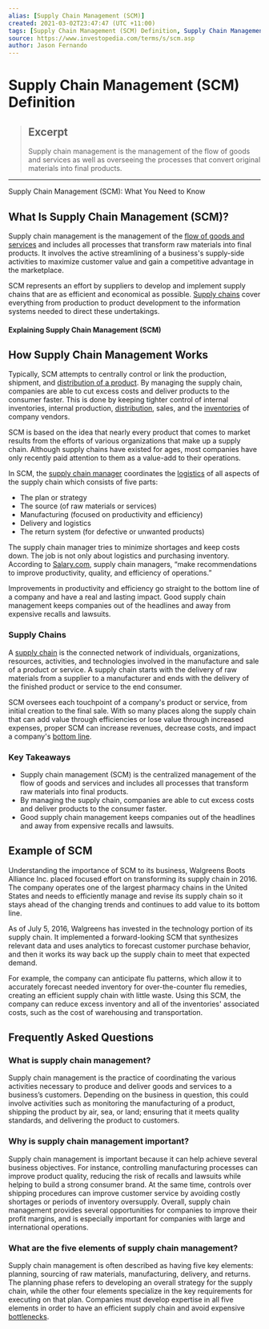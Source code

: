 ```yaml
---
alias: [Supply Chain Management (SCM)]
created: 2021-03-02T23:47:47 (UTC +11:00)
tags: [Supply Chain Management (SCM) Definition, Supply Chain Management (SCM): What You Need to Know]
source: https://www.investopedia.com/terms/s/scm.asp
author: Jason Fernando
---
```


# Supply Chain Management (SCM) Definition

> ## Excerpt
> Supply chain management is the management of the flow of goods and services as well as overseeing the processes that convert original materials into final products.

---

Supply Chain Management (SCM): What You Need to Know
## What Is Supply Chain Management (SCM)?

Supply chain management is the management of the [flow of goods and services](https://www.investopedia.com/terms/h/hifo.asp) and includes all processes that transform raw materials into final products. It involves the active streamlining of a business's supply-side activities to maximize customer value and gain a competitive advantage in the marketplace.

SCM represents an effort by suppliers to develop and implement supply chains that are as efficient and economical as possible. [Supply chains](https://www.investopedia.com/terms/s/supplychain.asp) cover everything from production to product development to the information systems needed to direct these undertakings.

#### Explaining Supply Chain Management (SCM)

## How Supply Chain Management Works

Typically, SCM attempts to centrally control or link the production, shipment, and [distribution of a product](https://www.investopedia.com/terms/d/distribution-management.asp). By managing the supply chain, companies are able to cut excess costs and deliver products to the consumer faster. This is done by keeping tighter control of internal inventories, internal production, [distribution](https://www.investopedia.com/terms/d/distribution.asp), sales, and the [inventories](https://www.investopedia.com/terms/i/inventory.asp) of company vendors.

SCM is based on the idea that nearly every product that comes to market results from the efforts of various organizations that make up a supply chain. Although supply chains have existed for ages, most companies have only recently paid attention to them as a value-add to their operations.

In SCM, the [supply chain manager](https://www.investopedia.com/articles/personal-finance/021015/job-description-and-salary-supply-chain-management.asp) coordinates the [logistics](https://www.investopedia.com/terms/l/logistics.asp) of all aspects of the supply chain which consists of five parts:

-   The plan or strategy
-   The source (of raw materials or services)
-   Manufacturing (focused on productivity and efficiency)
-   Delivery and logistics
-   The return system (for defective or unwanted products)

The supply chain manager tries to minimize shortages and keep costs down. The job is not only about logistics and purchasing inventory. According to [Salary.com](http://swz.salary.com/SalaryWizard/Supply-Chain-Manager-Salary-Details.aspx?&hdcbxbonuse=on), supply chain managers, “make recommendations to improve productivity, quality, and efficiency of operations.”

Improvements in productivity and efficiency go straight to the bottom line of a company and have a real and lasting impact. Good supply chain management keeps companies out of the headlines and away from expensive recalls and lawsuits.

### Supply Chains

A [supply chain](https://www.investopedia.com/terms/s/supplychain.asp) is the connected network of individuals, organizations, resources, activities, and technologies involved in the manufacture and sale of a product or service. A supply chain starts with the delivery of raw materials from a supplier to a manufacturer and ends with the delivery of the finished product or service to the end consumer.

SCM oversees each touchpoint of a company's product or service, from initial creation to the final sale. With so many places along the supply chain that can add value through efficiencies or lose value through increased expenses, proper SCM can increase revenues, decrease costs, and impact a company's [bottom line](https://www.investopedia.com/terms/b/bottomline.asp).

### Key Takeaways

-   Supply chain management (SCM) is the centralized management of the flow of goods and services and includes all processes that transform raw materials into final products.
-   By managing the supply chain, companies are able to cut excess costs and deliver products to the consumer faster.
-   Good supply chain management keeps companies out of the headlines and away from expensive recalls and lawsuits. 

## Example of SCM

Understanding the importance of SCM to its business, Walgreens Boots Alliance Inc. placed focused effort on transforming its supply chain in 2016. The company operates one of the largest pharmacy chains in the United States and needs to efficiently manage and revise its supply chain so it stays ahead of the changing trends and continues to add value to its bottom line.

As of July 5, 2016, Walgreens has invested in the technology portion of its supply chain. It implemented a forward-looking SCM that synthesizes relevant data and uses analytics to forecast customer purchase behavior, and then it works its way back up the supply chain to meet that expected demand.

For example, the company can anticipate flu patterns, which allow it to accurately forecast needed inventory for over-the-counter flu remedies, creating an efficient supply chain with little waste. Using this SCM, the company can reduce excess inventory and all of the inventories' associated costs, such as the cost of warehousing and transportation.

## Frequently Asked Questions

### What is supply chain management?

Supply chain management is the practice of coordinating the various activities necessary to produce and deliver goods and services to a business’s customers. Depending on the business in question, this could involve activities such as monitoring the manufacturing of a product, shipping the product by air, sea, or land; ensuring that it meets quality standards, and delivering the product to customers.

### Why is supply chain management important?

Supply chain management is important because it can help achieve several business objectives. For instance, controlling manufacturing processes can improve product quality, reducing the risk of recalls and lawsuits while helping to build a strong consumer brand. At the same time, controls over shipping procedures can improve customer service by avoiding costly shortages or periods of inventory oversupply. Overall, supply chain management provides several opportunities for companies to improve their profit margins, and is especially important for companies with large and international operations.

### What are the five elements of supply chain management?

Supply chain management is often described as having five key elements: planning, sourcing of raw materials, manufacturing, delivery, and returns. The planning phase refers to developing an overall strategy for the supply chain, while the other four elements specialize in the key requirements for executing on that plan. Companies must develop expertise in all five elements in order to have an efficient supply chain and avoid expensive [bottlenecks](https://www.investopedia.com/terms/b/bottleneck.asp).

